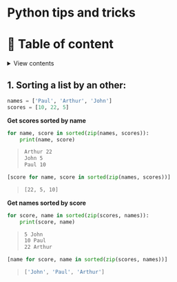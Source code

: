 # Python tips and tricks

# :scroll: Table of content

<details><summary>View contents</summary> <ul><li><a href = "#1-sorting-a-list-by-an-other">Sorting a list by an other</a></li>
<li><a href = "#1-sorting-a-list-by-an-other">Sorting a list by an other</a></li>
<li><a href = "#1-sorting-a-list-by-an-other">Sorting a list by an other</a></li>
<li><a href = "#1-sorting-a-list-by-an-other">Sorting a list by an other</a></li>
</ul></details>

## 1. Sorting a list by an other:

```python
names = ['Paul', 'Arthur', 'John']
scores = [10, 22, 5]
```

__Get scores sorted by name__

```python
for name, score in sorted(zip(names, scores)):
    print(name, score)
```
> ```sh
> Arthur 22
> John 5
> Paul 10
> ```

```python
[score for name, score in sorted(zip(names, scores))]
```

> ```sh
> [22, 5, 10]
> ```

__Get names sorted by score__
```python
for score, name in sorted(zip(scores, names)):
    print(score, name)
```

> ```sh
> 5 John
> 10 Paul
> 22 Arthur
> ```

```python
[name for score, name in sorted(zip(scores, names))]
```
> ```sh
> ['John', 'Paul', 'Arthur']
> ```
